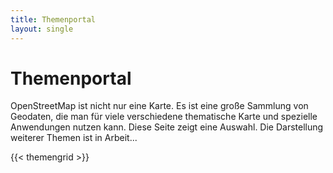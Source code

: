 ```yaml
---
title: Themenportal
layout: single
---
```


# Themenportal

OpenStreetMap ist nicht nur eine Karte. Es ist eine große Sammlung von
Geodaten, die man für viele verschiedene thematische Karte und spezielle
Anwendungen nutzen kann. Diese Seite zeigt eine Auswahl. Die Darstellung
weiterer Themen ist in Arbeit...

{{< themengrid >}}

